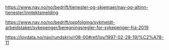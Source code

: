 
https://www.nav.no/no/bedrift/tjenester-og-skjemaer/nav-og-altinn-tjenester/inntektsmelding

https://www.nav.no/no/bedrift/oppfolging/sykmeldt-arbeidstaker/sykepenger/beregningsregler-for-sykepenger-fra-2019

https://lovdata.no/nav/rundskriv/r08-00#ref/lov/1997-02-28-19/%C2%A78-11
